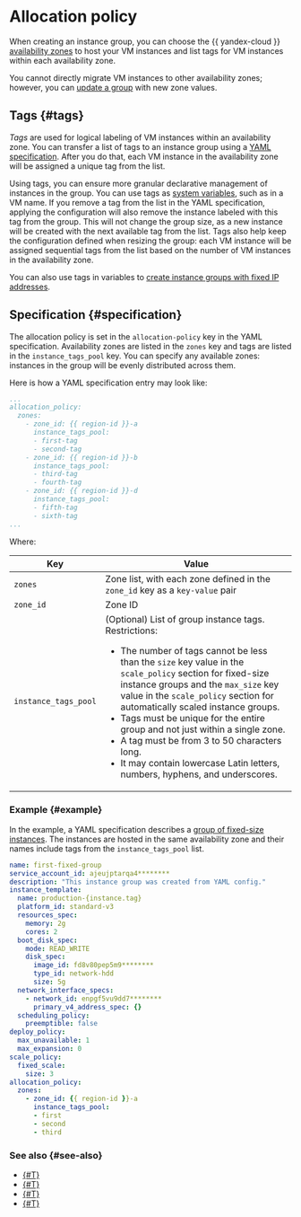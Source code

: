 # Allocation policy


When creating an instance group, you can choose the {{ yandex-cloud }} [availability zones](../../../../overview/concepts/geo-scope.md) to host your VM instances and list tags for VM instances within each availability zone.

You cannot directly migrate VM instances to other availability zones; however, you can [update a group](../../../operations/instance-groups/deploy/rolling-update.md) with new zone values.

## Tags {#tags}

_Tags_ are used for logical labeling of VM instances within an availability zone. You can transfer a list of tags to an instance group using a [YAML specification](../specification.md). After you do that, each VM instance in the availability zone will be assigned a unique tag from the list.

Using tags, you can ensure more granular declarative management of instances in the group. You can use tags as [system variables](../variables-in-the-template.md#first-stage), such as in a VM name. If you remove a tag from the list in the YAML specification, applying the configuration will also remove the instance labeled with this tag from the group. This will not change the group size, as a new instance will be created with the next available tag from the list. Tags also help keep the configuration defined when resizing the group: each VM instance will be assigned sequential tags from the list based on the number of VM instances in the availability zone.

You can also use tags in variables to [create instance groups with fixed IP addresses](../../../operations/instance-groups/create-with-fixed-ip.md).

## Specification {#specification}

The allocation policy is set in the `allocation-policy` key in the YAML specification. Availability zones are listed in the `zones` key and tags are listed in the `instance_tags_pool` key. You can specify any available zones: instances in the group will be evenly distributed across them.

Here is how a YAML specification entry may look like:

```yaml
...
allocation_policy:
  zones:
    - zone_id: {{ region-id }}-a
      instance_tags_pool:
      - first-tag
      - second-tag
    - zone_id: {{ region-id }}-b
      instance_tags_pool:
      - third-tag
      - fourth-tag
    - zone_id: {{ region-id }}-d
      instance_tags_pool:
      - fifth-tag
      - sixth-tag
...
```

Where:

| Key | Value |
| ----- | ----- |
| `zones` | Zone list, with each zone defined in the `zone_id` key as a `key-value` pair |
| `zone_id` | Zone ID |
| `instance_tags_pool` | (Optional) List of group instance tags.<br/>Restrictions:<ul><li>The number of tags cannot be less than the `size` key value in the `scale_policy` section for fixed-size instance groups and the `max_size` key value in the `scale_policy` section for automatically scaled instance groups.</li><li>Tags must be unique for the entire group and not just within a single zone.</li><li>A tag must be from 3 to 50 characters long.</li><li>It may contain lowercase Latin letters, numbers, hyphens, and underscores.</li></ul> |

### Example {#example}

In the example, a YAML specification describes a [group of fixed-size instances](../../../operations/instance-groups/create-fixed-group.md). The instances are hosted in the same availability zone and their names include tags from the `instance_tags_pool` list.

```yaml
name: first-fixed-group
service_account_id: ajeujptarqa4********
description: "This instance group was created from YAML config."
instance_template:
  name: production-{instance.tag}
  platform_id: standard-v3
  resources_spec:
    memory: 2g
    cores: 2
  boot_disk_spec:
    mode: READ_WRITE
    disk_spec:
      image_id: fd8v80pep5m9********
      type_id: network-hdd
      size: 5g
  network_interface_specs:
    - network_id: enpgf5vu9dd7********
      primary_v4_address_spec: {}
  scheduling_policy:
    preemptible: false
deploy_policy:
  max_unavailable: 1
  max_expansion: 0
scale_policy:
  fixed_scale:
    size: 3
allocation_policy:
  zones:
    - zone_id: {{ region-id }}-a
      instance_tags_pool:
      - first
      - second
      - third
```

### See also {#see-also}

* [{#T}](healing-policy.md)
* [{#T}](scale-policy.md)
* [{#T}](deploy-policy.md)
* [{#T}](../../../operations/instance-groups/create-with-fixed-ip.md)
